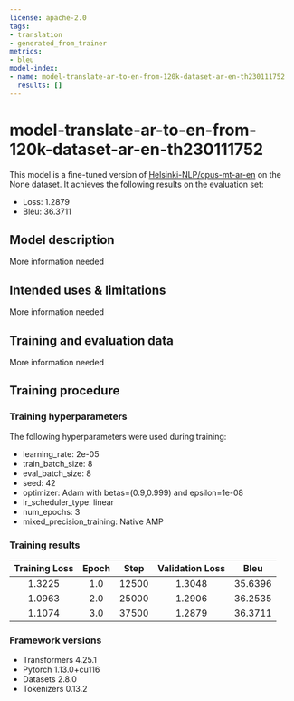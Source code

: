 ```yaml
---
license: apache-2.0
tags:
- translation
- generated_from_trainer
metrics:
- bleu
model-index:
- name: model-translate-ar-to-en-from-120k-dataset-ar-en-th230111752
  results: []
---
```


<!-- This model card has been generated automatically according to the information the Trainer had access to. You
should probably proofread and complete it, then remove this comment. -->

# model-translate-ar-to-en-from-120k-dataset-ar-en-th230111752

This model is a fine-tuned version of [Helsinki-NLP/opus-mt-ar-en](https://huggingface.co/Helsinki-NLP/opus-mt-ar-en) on the None dataset.
It achieves the following results on the evaluation set:
- Loss: 1.2879
- Bleu: 36.3711

## Model description

More information needed

## Intended uses & limitations

More information needed

## Training and evaluation data

More information needed

## Training procedure

### Training hyperparameters

The following hyperparameters were used during training:
- learning_rate: 2e-05
- train_batch_size: 8
- eval_batch_size: 8
- seed: 42
- optimizer: Adam with betas=(0.9,0.999) and epsilon=1e-08
- lr_scheduler_type: linear
- num_epochs: 3
- mixed_precision_training: Native AMP

### Training results

| Training Loss | Epoch | Step  | Validation Loss | Bleu    |
|:-------------:|:-----:|:-----:|:---------------:|:-------:|
| 1.3225        | 1.0   | 12500 | 1.3048          | 35.6396 |
| 1.0963        | 2.0   | 25000 | 1.2906          | 36.2535 |
| 1.1074        | 3.0   | 37500 | 1.2879          | 36.3711 |


### Framework versions

- Transformers 4.25.1
- Pytorch 1.13.0+cu116
- Datasets 2.8.0
- Tokenizers 0.13.2
